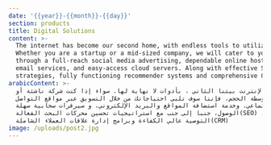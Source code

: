 ```yaml
---
date: '{{year}}-{{month}}-{{day}}'
section: products
title: Digital Solutions
content: >-
  The internet has become our second home, with endless tools to utilize.
  Whether you are a startup or a mid-sized company, we will cater to your needs
  through a full-reach social media advertising, dependable online hosting and
  email services, and easy-access cloud servers. Along with effective SEO
  strategies, fully functioning recommender systems and comprehensive CRMS.
arabicContent: >-
  أصبح الإنترنت بيتنا الثاني ، بأدوات لا نهاية لها. سواء إذا كنت شركة ناشئة أو
  متوسطة الحجم، فإننا سوف تلبي احتياجاتك من خلال التسويق عبر مواقع التواصل
  الاجتماعي، وخدمة استضافة المواقع والبريد الإلكتروني، و سيرفرات سحابية سهلة
  الوصول، جنبا إلى جنب مع استراتيجيات تحسين محركات البحث الفعالة(SEO) ، ونظام
  التوصية عالي الكفاءة وبرامج إدارة علاقات العملاء الشاملة(CRM)
image: /uploads/post2.jpg
---
```


